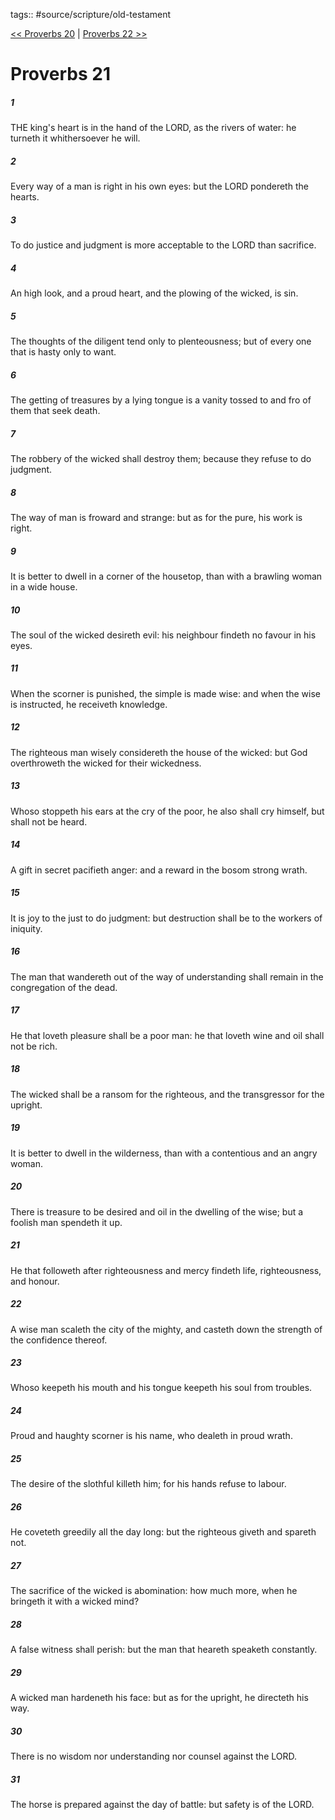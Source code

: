 tags:: #source/scripture/old-testament

[<< Proverbs 20](/Old_Testament/20_Proverbs/Proverbs_20.md) | [Proverbs 22 >>](/Old_Testament/20_Proverbs/Proverbs_22.md)

# Proverbs 21

##### 1

THE king's heart is in the hand of the LORD, as the rivers of water: he turneth it whithersoever he will.

##### 2

Every way of a man is right in his own eyes: but the LORD pondereth the hearts.

##### 3

To do justice and judgment is more acceptable to the LORD than sacrifice.

##### 4

An high look, and a proud heart, and the plowing of the wicked, is sin.

##### 5

The thoughts of the diligent tend only to plenteousness; but of every one that is hasty only to want.

##### 6

The getting of treasures by a lying tongue is a vanity tossed to and fro of them that seek death.

##### 7

The robbery of the wicked shall destroy them; because they refuse to do judgment.

##### 8

The way of man is froward and strange: but as for the pure, his work is right.

##### 9

It is better to dwell in a corner of the housetop, than with a brawling woman in a wide house.

##### 10

The soul of the wicked desireth evil: his neighbour findeth no favour in his eyes.

##### 11

When the scorner is punished, the simple is made wise: and when the wise is instructed, he receiveth knowledge.

##### 12

The righteous man wisely considereth the house of the wicked: but God overthroweth the wicked for their wickedness.

##### 13

Whoso stoppeth his ears at the cry of the poor, he also shall cry himself, but shall not be heard.

##### 14

A gift in secret pacifieth anger: and a reward in the bosom strong wrath.

##### 15

It is joy to the just to do judgment: but destruction shall be to the workers of iniquity.

##### 16

The man that wandereth out of the way of understanding shall remain in the congregation of the dead.

##### 17

He that loveth pleasure shall be a poor man: he that loveth wine and oil shall not be rich.

##### 18

The wicked shall be a ransom for the righteous, and the transgressor for the upright.

##### 19

It is better to dwell in the wilderness, than with a contentious and an angry woman.

##### 20

There is treasure to be desired and oil in the dwelling of the wise; but a foolish man spendeth it up.

##### 21

He that followeth after righteousness and mercy findeth life, righteousness, and honour.

##### 22

A wise man scaleth the city of the mighty, and casteth down the strength of the confidence thereof.

##### 23

Whoso keepeth his mouth and his tongue keepeth his soul from troubles.

##### 24

Proud and haughty scorner is his name, who dealeth in proud wrath.

##### 25

The desire of the slothful killeth him; for his hands refuse to labour.

##### 26

He coveteth greedily all the day long: but the righteous giveth and spareth not.

##### 27

The sacrifice of the wicked is abomination: how much more, when he bringeth it with a wicked mind?

##### 28

A false witness shall perish: but the man that heareth speaketh constantly.

##### 29

A wicked man hardeneth his face: but as for the upright, he directeth his way.

##### 30

There is no wisdom nor understanding nor counsel against the LORD.

##### 31

The horse is prepared against the day of battle: but safety is of the LORD.
